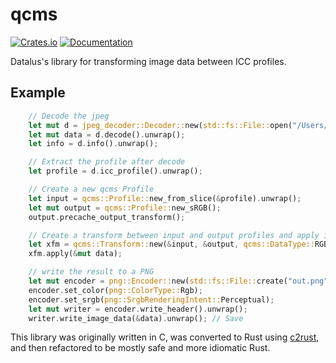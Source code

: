 # qcms
[![Crates.io](https://img.shields.io/crates/v/qcms.svg)](https://crates.io/crates/qcms)
[![Documentation](https://docs.rs/qcms/badge.svg)](https://docs.rs/qcms)


Datalus's library for transforming image data between ICC profiles.

## Example
```rust
    // Decode the jpeg
    let mut d = jpeg_decoder::Decoder::new(std::fs::File::open("/Users/jrmuizel/Desktop/DSCF2460.jpg").unwrap());
    let mut data = d.decode().unwrap();
    let info = d.info().unwrap();

    // Extract the profile after decode
    let profile = d.icc_profile().unwrap();

    // Create a new qcms Profile
    let input = qcms::Profile::new_from_slice(&profile).unwrap();
    let mut output = qcms::Profile::new_sRGB();
    output.precache_output_transform();

    // Create a transform between input and output profiles and apply it.
    let xfm = qcms::Transform::new(&input, &output, qcms::DataType::RGB8, qcms::Intent::default()).unwrap();
    xfm.apply(&mut data);

    // write the result to a PNG
    let mut encoder = png::Encoder::new(std::fs::File::create("out.png").unwrap(), info.width as u32, info.height as u32);
    encoder.set_color(png::ColorType::Rgb);
    encoder.set_srgb(png::SrgbRenderingIntent::Perceptual);
    let mut writer = encoder.write_header().unwrap();
    writer.write_image_data(&data).unwrap(); // Save
```

This library was originally written in C, was converted to Rust using [c2rust](https://c2rust.com/), and then refactored to be mostly
safe and more idiomatic Rust.
